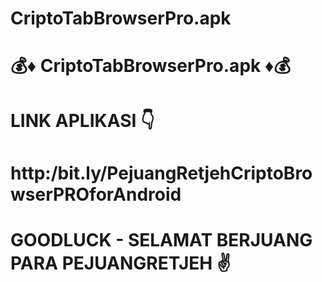# CriptoTabBrowserPro.apk #
# 💰♦ CriptoTabBrowserPro.apk ♦💰 #
# LINK APLIKASI 👇 #
# http:/bit.ly/PejuangRetjehCriptoBrowserPROforAndroid #
# GOODLUCK - SELAMAT BERJUANG PARA PEJUANGRETJEH ✌ #
